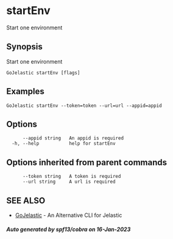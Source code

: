 #  startEnv

Start one environment

## Synopsis

Start one environment

```
GoJelastic startEnv [flags]
```

## Examples

```
GoJelastic startEnv --token=token --url=url --appid=appid
```

## Options

```
      --appid string   An appid is required
  -h, --help           help for startEnv
```

## Options inherited from parent commands

```
      --token string   A token is required
      --url string     A url is required
```

## SEE ALSO

* [GoJelastic](GoJelastic.md)	 - An Alternative CLI for Jelastic

##### Auto generated by spf13/cobra on 16-Jan-2023
